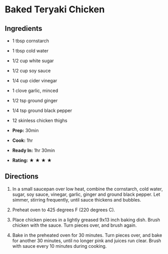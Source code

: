 # Baked Teryaki Chicken #

## Ingredients ##

-   1 tbsp cornstarch
-   1 tbsp cold water
-   1/2 cup white sugar
-   1/2 cup soy sauce
-   1/4 cup cider vinegar
-   1 clove garlic, minced
-   1/2 tsp ground ginger
-   1/4 tsp ground black pepper
-   12 skinless chicken thighs

-   **Prep:** 30min

-   **Cook:** 1hr

-   **Ready In:** 1hr 30min

-   **Rating:** ★ ★ ★ ★

## Directions ##

1.  In a small saucepan over low heat, combine the cornstarch, cold
    water, sugar, soy sauce, vinegar, garlic, ginger and ground black
    pepper. Let simmer, stirring frequently, until sauce thickens and
    bubbles.

2.  Preheat oven to 425 degrees F (220 degrees C).

3.  Place chicken pieces in a lightly greased 9x13 inch baking dish.
    Brush chicken with the sauce. Turn pieces over, and brush again.

4.  Bake in the preheated oven for 30 minutes. Turn pieces over, and
    bake for another 30 minutes, until no longer pink and juices run
    clear. Brush with sauce every 10 minutes during cooking.